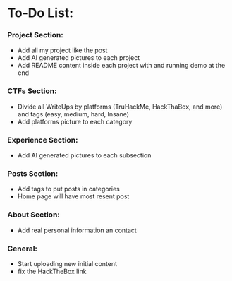 # To-Do List:

### Project Section:

- Add all my project like the post
- Add AI generated pictures to each project
- Add README content inside each project with and running demo at the end

### CTFs Section:

- Divide all WriteUps by platforms (TruHackMe, HackThaBox, and more) and tags (easy, medium, hard, Insane)
- Add platforms picture to each category

### Experience Section:

- Add AI generated pictures to each subsection

### Posts Section:

- Add tags to put posts in categories
- Home page will have most resent post

### About Section:

- Add real personal information an contact

### General:

- Start uploading new initial content
- fix the HackTheBox link
